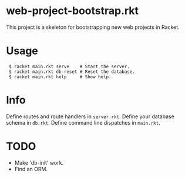# web-project-bootstrap.rkt

This project is a skeleton for bootstrapping new web projects in
Racket.

# Usage

```
 $ racket main.rkt serve    # Start the server.
 $ racket main.rkt db-reset # Reset the database.
 $ racket main.rkt help     # Show help.
```

# Info

Define routes and route handlers in `server.rkt`. Define your database
schema in `db.rkt`. Define command line dispatches in `main.rkt`.

# TODO

 - Make 'db-init' work.
 - Find an ORM.
